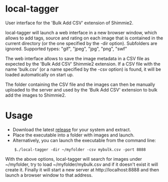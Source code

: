 # local-tagger
User interface for the 'Bulk Add CSV' extension of Shimmie2.

local-tagger will launch a web interface in a new browser window, which
allows to add tags, source and rating on each image that is contained in the
current directory (or the one specified by the -dir option). Subfolders are
ignored. Supported types: "gif", "jpeg", "jpg", "png", "swf"

The web interface allows to save the image metadata in a CSV file as expected
by the 'Bulk Add CSV' Shimmie2 extension. If a CSV file with the name
'bulk.csv' (or a name specified by the -csv option) is found, it will be
loaded automatically on start up.

The folder containing the CSV file and the images can then be manually
uploaded to the server and used by the 'Bulk Add CSV' extension to bulk add
the images to Shimmie2.

# Usage
* Download the latest [release](releases) for your system and extract.
* Place the executable into a folder with images and launch.
* Alternatively, you can launch the executable from the command line:
```ShellSession
	$./local-tagger -dir ~/myfolder -csv mybulk.csv -port 8888
```
With the above options, local-tagger will search for images under ~/myfolder,
try to load ~/myfolder/mybulk.csv and if it doesn't exist it will create it.
Finally it will start a new server at http://localhost:8888 and then launch a
browser window to that address.

